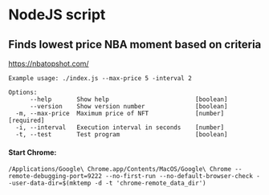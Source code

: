 # NodeJS script

## Finds lowest price NBA moment based on criteria
https://nbatopshot.com/

```
Example usage: ./index.js --max-price 5 -interval 2

Options:
      --help       Show help                        [boolean]
      --version    Show version number              [boolean]
  -m, --max-price  Maximum price of NFT             [number] [required]
  -i, --interval   Execution interval in seconds    [number]
  -t, --test       Test program                     [boolean]
```


#### Start Chrome:
```
/Applications/Google\ Chrome.app/Contents/MacOS/Google\ Chrome --remote-debugging-port=9222 --no-first-run --no-default-browser-check --user-data-dir=$(mktemp -d -t 'chrome-remote_data_dir') 
```
